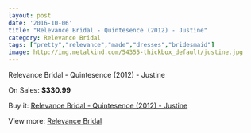 ```yaml
---
layout: post
date: '2016-10-06'
title: "Relevance Bridal - Quintesence (2012) - Justine"
category: Relevance Bridal
tags: ["pretty","relevance","made","dresses","bridesmaid"]
image: http://img.metalkind.com/54355-thickbox_default/justine.jpg
---
```

Relevance Bridal - Quintesence (2012) - Justine

On Sales: **$330.99**
<a href="https://www.metalkind.com/en/relevance-bridal/5387-justine.html"><amp-img layout="responsive" width="600" height="600" src="//img.metalkind.com/54355-thickbox_default/justine.jpg" alt="Relevance Bridal - Quintesence (2012) - Justine 0" /></a>
<a href="https://www.metalkind.com/en/relevance-bridal/5387-justine.html"><amp-img layout="responsive" width="600" height="600" src="//img.metalkind.com/54356-thickbox_default/justine.jpg" alt="Relevance Bridal - Quintesence (2012) - Justine 1" /></a>
<a href="https://www.metalkind.com/en/relevance-bridal/5387-justine.html"><amp-img layout="responsive" width="600" height="600" src="//img.metalkind.com/54357-thickbox_default/justine.jpg" alt="Relevance Bridal - Quintesence (2012) - Justine 2" /></a>

Buy it: [Relevance Bridal - Quintesence (2012) - Justine](https://www.metalkind.com/en/relevance-bridal/5387-justine.html "Relevance Bridal - Quintesence (2012) - Justine")

View more: [Relevance Bridal](https://www.metalkind.com/en/106-relevance-bridal "Relevance Bridal")